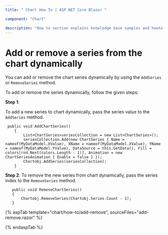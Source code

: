 ```yaml
---
title: " Chart How To | ASP.NET Core Blazor "

component: "Chart"

description: "How to section explains knowledge base samples and howto access different types properties and events of the chart."
---
```


<!-- markdownlint-disable MD036 -->

# Add or remove a series from the chart dynamically

You can add or remove the chart series dynamically by using the `AddSeries` or `RemoveSeries` method.

To add or remove the series dynamically, follow the given steps:

**Step 1**:

To add a new series to chart dynamically, pass the series value to the `AddSeries` method.

```razor
 public void AddChartSeries()
    {
        List<ChartSeries>seriesCollection = new List<ChartSeries>();
        seriesCollection.Add(new ChartSeries { Name = nameof(MyDataModel.XValue), XName = nameof(MyDataModel.XValue), YName = nameof(MyDataModel.YValue), DataSource = this.GetData(), Fill = colors[rnd.Next(colors.Length - 1)], Animation = new ChartSeriesAnimation { Enable = false } });
        Chartobj.AddSeries(seriesCollection);
    }

  ```

**Step 2**:
To remove the new series from chart dynamically, pass the series index to the `RemoveSeries` method.

 ```razor
    public void RemoveChartSeries()
    {
        Chartobj.RemoveSeries(Chartobj.Series.Count - 1);
    }
 ```

{% aspTab template="chart/how-to/add-remove", sourceFiles="add-remove.razor" %}

{% endaspTab %}
